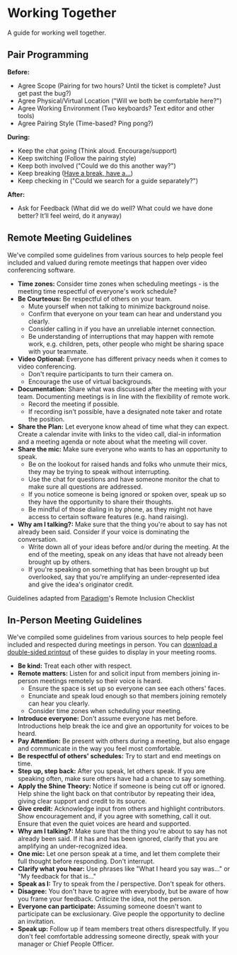 # Working Together

A guide for working well together.

## Pair Programming

**Before:**

- Agree Scope (Pairing for two hours? Until the ticket is complete? Just get
  past the bug?)
- Agree Physical/Virtual Location ("Will we both be comfortable here?")
- Agree Working Environment (Two keyboards? Text editor and other tools)
- Agree Pairing Style (Time-based? Ping pong?)

**During:**

- Keep the chat going (Think aloud. Encourage/support)
- Keep switching (Follow the pairing style)
- Keep both involved ("Could we do this another way?")
- Keep breaking ([Have a break, have a…])
- Keep checking in ("Could we search for a guide separately?")

[have a break, have a…]: https://www.youtube.com/watch?v=fejBO1HZXVQ

**After:**

- Ask for Feedback (What did we do well? What could we have done better? It’ll
  feel weird, do it anyway)

## Remote Meeting Guidelines

We've compiled some guidelines from various sources to help people feel included
and valued during remote meetings that happen over video conferencing software.

- **Time zones:** Consider time zones when scheduling meetings - is the meeting 
    time respectful of everyone's work schedule?
- **Be Courteous:** Be respectful of others on your team.
  - Mute yourself when not talking to minimize background noise.
  - Confirm that everyone on your team can hear and understand you clearly.
  - Consider calling in if you have an unreliable internet connection.
  - Be understanding of interruptions that may happen with remote work,
    e.g. children, pets, other people who might be sharing space with your teammate.
- **Video Optional:** Everyone has different privacy needs when it comes to video
  conferencing.
  - Don't require participants to turn their camera on.
  - Encourage the use of virtual backgrounds.
- **Documentation:** Share what was discussed after the meeting with your team.
  Documenting meetings is in line with the flexibility of remote work.
  - Record the meeting if possible.
  - If recording isn't possible, have a designated note taker and rotate the position.
- **Share the Plan:** Let everyone know ahead of time what they can expect. Create a
  calendar invite with links to the video call, dial-in information and a meeting agenda
  or note about what the meeting will cover.
- **Share the mic:** Make sure everyone who wants to has an opportunity to speak.
  - Be on the lookout for raised hands and folks who unmute their mics, they may 
    be trying to speak without interrupting.
  - Use the chat for questions and have someone monitor the chat to make sure
    all questions are addressed.
  - If you notice someone is being ignored or spoken over, speak up so they have
  the opportunity to share their thoughts.
  - Be mindful of those dialing in by phone, as they might not have access to certain
  software features (e.g. hand raising).
- **Why am I talking?:** Make sure that the thing you're about to say has not
  already been said. Consider if your voice is dominating the conversation.
  - Write down all of your ideas before and/or during the meeting. At the end of the meeting, 
  speak on any ideas that have not already been brought up by others.
  - If you're speaking on something that has been brought up but overlooked, say that you're
  amplifying an under-represented idea and give the idea's originator credit.

Guidelines adapted from [Paradigm](https://www.paradigmiq.com/)'s Remote Inclusion Checklist

## In-Person Meeting Guidelines

We've compiled some guidelines from various sources to help people feel included
and respected during meetings in person. You can [download a double-sided printout] of
these guides to display in your meeting rooms.

- **Be kind:** Treat each other with respect.
- **Remote matters:** Listen for and solicit input from members joining in-person
  meetings remotely so their voice is heard.
  - Ensure the space is set up so everyone can see each others' faces.
  - Enunciate and speak loud enough so that members joining remotely can hear you clearly.
  - Consider time zones when scheduling your meeting.
- **Introduce everyone:** Don't assume everyone has met before. Introductions
  help break the ice and give an opportunity for voices to be heard.
- **Pay Attention:** Be present with others during a meeting, but also engage
  and communicate in the way you feel most comfortable.
- **Be respectful of others' schedules:** Try to start and end meetings on time.
- **Step up, step back:** After you speak, let others speak. If you are speaking
  often, make sure others have had a chance to say something.
- **Apply the Shine Theory:** Notice if someone is being cut off or ignored.
  Help shine the light back on that contributor by repeating their idea, giving
  clear support and credit to its source.
- **Give credit:** Acknowledge input from others and highlight contributors.
  Show encouragement and, if you agree with something, call it out. Ensure that
  even the quiet voices are heard and supported.
- **Why am I talking?:** Make sure that the thing you're about to say has not
  already been said. If it has and has been ignored, clarify that you are
  amplifying an under-recognized idea.
- **One mic:** Let one person speak at a time, and let them complete their full
  thought before responding. Don't interrupt.
- **Clarify what you hear:** Use phrases like "What I heard you say was..." or
  "My feedback for that is..."
- **Speak as I:** Try to speak from the _I_ perspective. Don't speak for others.
- **Disagree:** You don't have to agree with everybody, but be aware of how you
  frame your feedback. Criticize the idea, not the person.
- **Everyone can participate:** Assuming someone doesn't want to participate can
  be exclusionary. Give people the opportunity to decline an invitation.
- **Speak up:** Follow up if team members treat others disrespectfully. If you
  don't feel comfortable addressing someone directly, speak with your manager or
  Chief People Officer.

[download a double-sided printout]: https://www.dropbox.com/s/2wswgfeivd93vn5/inclusive-meetings.pdf?dl=0

